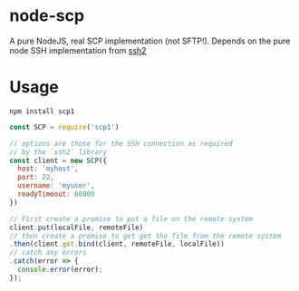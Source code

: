 # node-scp

A pure NodeJS, real SCP implementation (not SFTP!).
Depends on the pure node SSH implementation from [ssh2](https://www.npmjs.com/package/ssh2)

# Usage

```
npm install scp1
```

```javascript
const SCP = require('scp1')

// options are those for the SSH connection as required
// by the `ssh2` library
const client = new SCP({
  host: 'myhost',
  port: 22,
  username: 'myuser',
  readyTimeout: 60000
})

// First create a promise to put a file on the remote system
client.put(localFile, remoteFile)
// then create a promise to get get the file from the remote system
.then(client.get.bind(client, remoteFile, localFile))
// catch any errors
.catch(error => {
  console.error(error);
});
```

